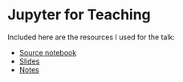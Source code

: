 # Jupyter for Teaching

Included here are the resources I used for the talk:

* [Source notebook](talk.ipynb)
* [Slides](talk.pdf)
* [Notes](handout.pdf)
